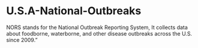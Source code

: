 # U.S.A-National-Outbreaks
NORS stands for the National Outbreak Reporting System, It collects data about foodborne, waterborne, and other disease outbreaks across the U.S. since 2009.”
